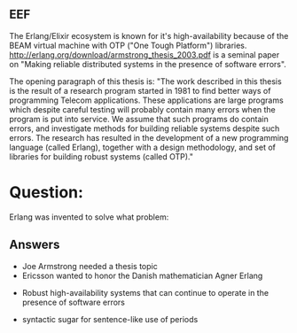 ## EEF
The Erlang/Elixir ecosystem is known
for it's high-availability because of the BEAM
virtual machine with
OTP ("One Tough Platform") libraries.
http://erlang.org/download/armstrong_thesis_2003.pdf
is a seminal paper on "Making reliable
distributed systems
in the presence of
software errors".

The opening paragraph of this thesis is:
"The work described in this thesis is the result of a research program
started in 1981 to find better ways of programming Telecom applications. These applications are large programs which despite careful
testing will probably contain many errors when the program is put into
service. We assume that such programs do contain errors, and investigate
methods for building reliable systems despite such errors.
The research has resulted in the development of a new programming
language (called Erlang), together with a design methodology, and set of
libraries for building robust systems (called OTP)."

# Question:
Erlang was invented to solve what problem:

## Answers
- Joe Armstrong needed a thesis topic
- Ericsson wanted to honor the Danish mathematician Agner Erlang
* Robust high-availability systems that can continue to operate in the presence of software errors
- syntactic sugar for sentence-like use of periods
